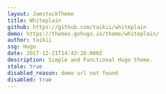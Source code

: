 ```yaml
---
layout: JamstackTheme
title: Whiteplain
github: https://github.com/taikii/whiteplain
demo: https://themes.gohugo.io/theme/whiteplain/
author: taikii
ssg: Hugo
date: 2017-12-21T14:43:28.000Z
description: Simple and Functional Hugo theme.
stale: true
disabled_reason: demo url not found
disabled: true
---
```

